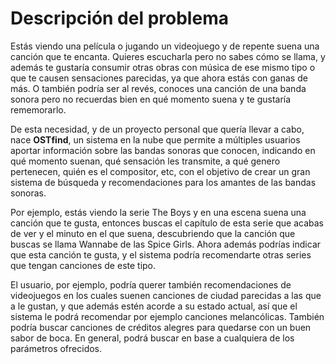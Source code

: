 # Descripción del problema

Estás viendo una película o jugando un videojuego y de repente suena una canción que te encanta. Quieres escucharla pero no sabes cómo se llama, y además te gustaría consumir otras obras con música de ese mismo tipo o que te causen sensaciones parecidas, ya que ahora estás con ganas de más. O también podría ser al revés, conoces una canción de una banda sonora pero no recuerdas bien en qué momento suena y te gustaría rememorarlo.

De esta necesidad, y de un proyecto personal que quería llevar a cabo, nace **OSTfind**, un sistema en la nube que permite a múltiples usuarios aportar información sobre las bandas sonoras que conocen, indicando en qué momento suenan, qué sensación les transmite, a qué genero pertenecen, quién es el compositor, etc, con el objetivo de crear un gran sistema de búsqueda y recomendaciones para los amantes de las bandas sonoras.

Por ejemplo, estás viendo la serie The Boys y en una escena suena una canción que te gusta, entonces buscas el capítulo de esta serie que acabas de ver y el minuto en el que suena, descubriendo que la canción que buscas se llama Wannabe de las Spice Girls. Ahora además podrías indicar que esta canción te gusta, y el sistema podría recomendarte otras series que tengan canciones de este tipo.

El usuario, por ejemplo, podría querer también recomendaciones de videojuegos en los cuales suenen canciones de ciudad parecidas a las que a le gustan, y que además estén acorde a su estado actual, así que el sistema le podrá recomendar por ejemplo canciones melancólicas. También podría buscar canciones de créditos alegres para quedarse con un buen sabor de boca. En general, podrá buscar en base a cualquiera de los parámetros ofrecidos.